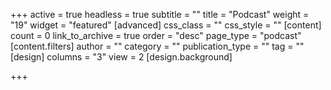+++
active = true
headless = true
subtitle = ""
title = "Podcast"
weight = "19"
widget = "featured"
[advanced]
css_class = ""
css_style = ""
[content]
count = 0
link_to_archive = true
order = "desc"
page_type = "podcast"
[content.filters]
author = ""
category = ""
publication_type = ""
tag = ""
[design]
columns = "3"
view = 2
[design.background]

+++

